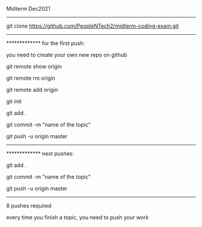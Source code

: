Midterm Dec2021

-----------------------------------------------------------------

git clone https://github.com/PeopleNTech2/midterm-coding-exam.git

-----------------------------------------------------------------

************* for the first push:

you need to create your own new repo on github

git remote show origin

git remote rm origin

git remote add origin <your github url>
  
git init
  
git add .
  
git commit -m "name of the topic"
  
git push -u origin master
  
----------------------------------------------------------------

************* next pushes:
  
git add .
  
git commit -m "name of the topic"
  
git push -u origin master
  
----------------------------------------------------------------

8 pushes required
  
every time you finish a topic, you need to push your work
